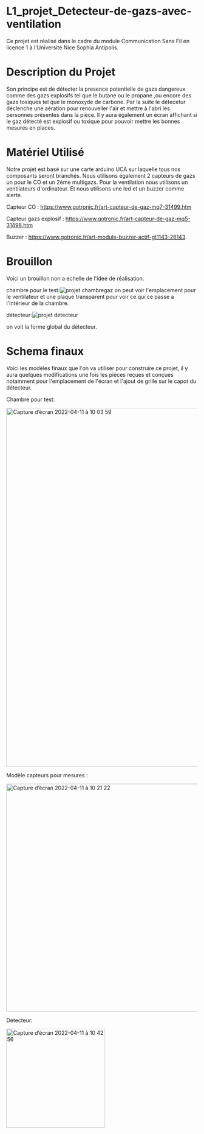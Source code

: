 # L1_projet_Detecteur-de-gazs-avec-ventilation
Ce projet est réalisé dans le cadre du module Communication Sans Fil en licence 1 à l'Université Nice Sophia Antipolis.

# Description du Projet

Son principe est de détecter la presence potentielle de gazs dangereux comme des gazs explosifs tel que le butane ou le propane ,ou encore des gazs toxiques tel que le monoxyde de carbone. Par la suite le détecetur déclenche une aération pour renouveller l'air et mettre à l'abri les personnes présentes dans la pièce.
Il y aura également un écran affichant si le gaz détecté est explosif ou toxique pour pouvoir mettre les bonnes mesures en places.


# Matériel Utilisé

Notre projet est basé sur une carte arduino UCA sur laquelle tous nos composants seront branchés.
Nous utilisons également 2 capteurs de gazs un pour le CO et un 2éme multigazs.
Pour la ventilation nous utilisons un ventilateurs d'ordinateur.
Et nous utilisons une led et un buzzer comme alerte.

Capteur CO :
https://www.gotronic.fr/art-capteur-de-gaz-mq7-31499.htm

Capteur gazs explosif :
https://www.gotronic.fr/art-capteur-de-gaz-mq5-31498.htm

Buzzer :
https://www.gotronic.fr/art-module-buzzer-actif-gt1143-26143.

# Brouillon
Voici un brouillon non a echelle de l'idee de réalisation.

chambre pour le test:![projet chambregaz](https://user-images.githubusercontent.com/103261314/162450104-b3c289f9-f49f-4189-b48a-4457393c0968.png)
on peut voir l'emplacement pour le ventilateur et une plaque transparent pour voir ce qui ce passe a l'intérieur de la chambre.





détecteur:![projet detecteur](https://user-images.githubusercontent.com/103261314/162450208-f0527aa4-74b1-4172-ae3e-b97e2460bba7.png)


on voit la forme global du détecteur.

# Schema finaux

Voici les modèles finaux que l'on va utiliser pour construire ce projet, il y aura quelques modifications une fois les pièces reçues et conçues notamment pour l'emplacement de l'écran et l'ajout de grille sur le capot du détecteur.


Chambre pour test:

<img width="943" alt="Capture d’écran 2022-04-11 à 10 03 59" src="https://user-images.githubusercontent.com/103261314/162701892-5b883950-5c99-49a5-abd9-e52100138eed.png">



Modèle capteurs pour mesures :

<img width="599" alt="Capture d’écran 2022-04-11 à 10 21 22" src="https://user-images.githubusercontent.com/103261314/162701919-dda3ba97-6d68-4a1c-b915-73641ba798b9.png">



Detecteur:

<img width="260" alt="Capture d’écran 2022-04-11 à 10 42 56" src="https://user-images.githubusercontent.com/103261314/162701963-3de47c1c-5db7-414c-bf1e-4060f14cd41b.png">



